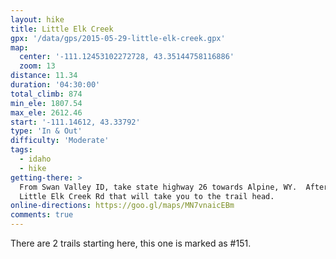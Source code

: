```yaml
---
layout: hike
title: Little Elk Creek
gpx: '/data/gps/2015-05-29-little-elk-creek.gpx'
map:
  center: '-111.12453102272728, 43.35144758116886'
  zoom: 13
distance: 11.34
duration: '04:30:00'
total_climb: 874
min_ele: 1807.54
max_ele: 2612.46
start: '-111.14612, 43.33792'
type: 'In & Out'
difficulty: 'Moderate'
tags:
  - idaho
  - hike
getting-there: >
  From Swan Valley ID, take state highway 26 towards Alpine, WY.  After 13.8 miles turn left onto
  Little Elk Creek Rd that will take you to the trail head.
online-directions: https://goo.gl/maps/MN7vnaicEBm
comments: true
---
```


There are 2 trails starting here, this one is marked as \#151.
